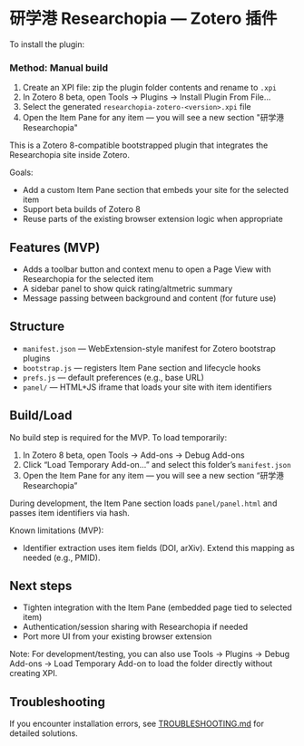 # 研学港 Researchopia — Zotero 插件
To install the plugin:

### Method: Manual build
1. Create an XPI file: zip the plugin folder contents and rename to `.xpi`
2. In Zotero 8 beta, open Tools → Plugins → Install Plugin From File...
3. Select the generated `researchopia-zotero-<version>.xpi` file
4. Open the Item Pane for any item — you will see a new section "研学港 Researchopia"

This is a Zotero 8-compatible bootstrapped plugin that integrates the Researchopia site inside Zotero.

Goals:
- Add a custom Item Pane section that embeds your site for the selected item
- Support beta builds of Zotero 8
- Reuse parts of the existing browser extension logic when appropriate

## Features (MVP)
- Adds a toolbar button and context menu to open a Page View with Researchopia for the selected item
- A sidebar panel to show quick rating/altmetric summary
- Message passing between background and content (for future use)

## Structure
- `manifest.json` — WebExtension-style manifest for Zotero bootstrap plugins
- `bootstrap.js` — registers Item Pane section and lifecycle hooks
- `prefs.js` — default preferences (e.g., base URL)
- `panel/` — HTML+JS iframe that loads your site with item identifiers

## Build/Load
No build step is required for the MVP. To load temporarily:
1. In Zotero 8 beta, open Tools → Add-ons → Debug Add-ons
2. Click “Load Temporary Add-on…” and select this folder’s `manifest.json`
3. Open the Item Pane for any item — you will see a new section “研学港 Researchopia”

During development, the Item Pane section loads `panel/panel.html` and passes item identifiers via hash.

Known limitations (MVP):
- Identifier extraction uses item fields (DOI, arXiv). Extend this mapping as needed (e.g., PMID).

## Next steps
- Tighten integration with the Item Pane (embedded page tied to selected item)
- Authentication/session sharing with Researchopia if needed
- Port more UI from your existing browser extension

Note: For development/testing, you can also use Tools → Plugins → Debug Add-ons → Load Temporary Add-on to load the folder directly without creating XPI.

## Troubleshooting
If you encounter installation errors, see [TROUBLESHOOTING.md](./TROUBLESHOOTING.md) for detailed solutions.
